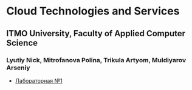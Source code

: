 # Cloud Technologies and Services
## ITMO University, Faculty of Applied Computer Science
### Lyutiy Nick, Mitrofanova Polina, Trikula Artyom, Muldiyarov Arseniy

- [Лабораторная №1](lab_1)